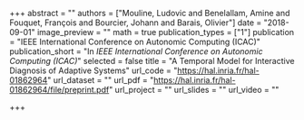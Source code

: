 +++
abstract = ""
authors = ["Mouline, Ludovic and Benelallam, Amine and Fouquet, François and Bourcier, Johann and Barais, Olivier"]
date = "2018-09-01"
image_preview = ""
math = true
publication_types = ["1"]
publication = "IEEE International Conference on Autonomic Computing (ICAC)"
publication_short = "In *IEEE International Conference on Autonomic Computing (ICAC)*"
selected = false
title = "A Temporal Model for Interactive Diagnosis of Adaptive Systems"
url_code = "https://hal.inria.fr/hal-01862964"
url_dataset = ""
url_pdf = "https://hal.inria.fr/hal-01862964/file/preprint.pdf"
url_project = ""
url_slides = ""
url_video = ""

+++
